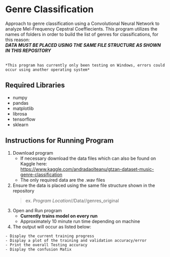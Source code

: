 # Genre Classification
Approach to genre classification using a Convolutional Neural Network to analyze Mel-Frequency Cepstral Coeffiecients.
This program utilizes the names of folders in order to build the list of genres for classifications, for this reason: <br />
***DATA MUST BE PLACED USING THE SAME FILE STRUCTURE AS SHOWN IN THIS REPOSITORY*** <br /><br />
```
*This program has currently only been testing on Windows, errors could occur using another operating system*
```
## Required Libraries
- numpy
- pandas
- matplotlib
- librosa
- tensorflow
- sklearn

## Instructions for Running Program
1. Download program
   - If necessary download the data files which can also be found on Kaggle here: <br />
      https://www.kaggle.com/andradaolteanu/gtzan-dataset-music-genre-classification <br />
   - The only required data are the .wav files
2. Ensure the data is placed using the same file structure shown in the repository
   > ex. *Program Location*//Data//genres_original
3. Open and Run program 
   - **Currently trains model on every run**
   - Approximately 10 minute run time depending on machine
4. The output will occur as listed below:
```
- Display the current training progress
- Display a plot of the training and validation accuracy/error
- Print the overall Testing accuracy
- Display the confusion Matix
```
